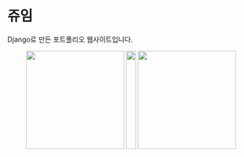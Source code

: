 
# 쥬임

Django로 만든 포트폴리오 웹사이트입니다.

<div align = "center" >
  <img src = "https://github.com/user-attachments/assets/34c49883-b119-4447-913f-1e8e475b17a8" width = "200px" height = "200px"/>
  <img src = "https://github.com/user-attachments/assets/d40dd042-f3ee-4210-97dd-51c06270dde5" width = "20px" height = "200px"/>
  <img src = "https://github.com/user-attachments/assets/b06ab5bb-2ad4-4db8-a8b5-ded9079d1b30" width = "200px" height = "200px"/>
</div>

